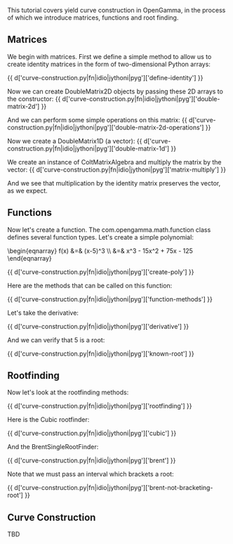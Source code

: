 This tutorial covers yield curve construction in OpenGamma, in the process of which we introduce matrices, functions and root finding.

## Matrices

We begin with matrices. First we define a simple method to allow us to create identity matrices in the form of two-dimensional Python arrays:

{{ d['curve-construction.py|fn|idio|jythoni|pyg']['define-identity'] }}

Now we can create DoubleMatrix2D objects by passing these 2D arrays to the constructor:
{{ d['curve-construction.py|fn|idio|jythoni|pyg']['double-matrix-2d'] }}

And we can perform some simple operations on this matrix:
{{ d['curve-construction.py|fn|idio|jythoni|pyg']['double-matrix-2d-operations'] }}

Now we create a DoubleMatrix1D (a vector):
{{ d['curve-construction.py|fn|idio|jythoni|pyg']['double-matrix-1d'] }}

We create an instance of ColtMatrixAlgebra and multiply the matrix by the vector:
{{ d['curve-construction.py|fn|idio|jythoni|pyg']['matrix-multiply'] }}

And we see that multiplication by the identity matrix preserves the vector, as we expect.

## Functions

Now let's create a function. The com.opengamma.math.function class defines several function types. Let's create a simple polynomial:

\\begin{eqnarray}
f(x) &=& (x-5)^3 \\\\
&=& x^3 - 15x^2 + 75x - 125
\\end{eqnarray}

{{ d['curve-construction.py|fn|idio|jythoni|pyg']['create-poly'] }}

Here are the methods that can be called on this function:

{{ d['curve-construction.py|fn|idio|jythoni|pyg']['function-methods'] }}

Let's take the derivative:

{{ d['curve-construction.py|fn|idio|jythoni|pyg']['derivative'] }}

And we can verify that 5 is a root:

{{ d['curve-construction.py|fn|idio|jythoni|pyg']['known-root'] }}

## Rootfinding

Now let's look at the rootfinding methods:

{{ d['curve-construction.py|fn|idio|jythoni|pyg']['rootfinding'] }}

Here is the Cubic rootfinder:

{{ d['curve-construction.py|fn|idio|jythoni|pyg']['cubic'] }}

And the BrentSingleRootFinder:

{{ d['curve-construction.py|fn|idio|jythoni|pyg']['brent'] }}

Note that we must pass an interval which brackets a root:

{{ d['curve-construction.py|fn|idio|jythoni|pyg']['brent-not-bracketing-root'] }}

## Curve Construction

TBD
